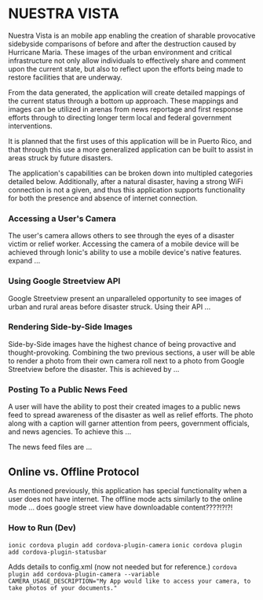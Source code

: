 # NUESTRA VISTA

Nuestra Vista is an mobile app enabling the creation of sharable provocative side­by­side comparisons of before and after the destruction caused by Hurricane Maria. These images of the urban environment and critical infrastructure not only allow individuals to effectively share and comment upon the current state, but also to reflect upon the efforts being made to restore facilities that are underway.

From the data generated, the application will create detailed mappings of the current status through a bottom up approach. These mappings and images can be utilized in arenas from news reportage and first response efforts through to directing longer term local and federal government interventions.

It is planned that the first uses of this application will be in Puerto Rico, and that through this use a more generalized application can be built to assist in areas struck by future disasters.

The application's capabilities can be broken down into multipled categories detailed below. Additionally, after a natural disaster, having a strong WiFi connection is not a given, and thus this application supports functionality for both the presence and absence of internet connection.

### Accessing a User's Camera
The user's camera allows others to see through the eyes of a disaster victim or relief worker. Accessing the camera of a mobile device will be achieved through Ionic's ability to use a mobile device's native features. expand ...

### Using Google Streetview API
Google Streetview present an unparalleled opportunity to see images of urban and rural areas before disaster struck. Using their API ...

### Rendering Side-by-Side Images
Side-by-Side images have the highest chance of being provactive and thought-provoking. Combining the two previous sections, a user will be able to render a photo from their own camera roll next to a photo from Google Streetview before the disaster. This is achieved by ...

### Posting To a Public News Feed
A user will have the ability to post their created images to a public news feed to spread awareness of the disaster as well as relief efforts. The photo along with a caption will garner attention from peers, government officials, and news agencies. To achieve this ...

The news feed files are ...

## Online vs. Offline Protocol

As mentioned previously, this application has special functionality when a user does not have internet. The offline mode acts similarly to the online mode ... does google street view have downloadable content????!?!?! 

### How to Run (Dev)

`ionic cordova plugin add cordova-plugin-camera`
`ionic cordova plugin add cordova-plugin-statusbar`

Adds details to config.xml (now not needed but for reference.)
`cordova plugin add cordova-plugin-camera --variable CAMERA_USAGE_DESCRIPTION="My App would like to access your camera, to take photos of your documents."`

